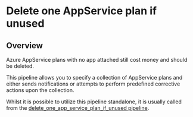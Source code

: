 # Delete one AppService plan if unused

## Overview

Azure AppService plans with no app attached still cost money and should be deleted.

This pipeline allows you to specify a collection of AppService plans and either sends notifications or attempts to perform predefined corrective actions upon the collection.

Whilst it is possible to utilize this pipeline standalone, it is usually called from the [delete_one_app_service_plan_if_unused pipeline](https://hub.flowpipe.io/mods/turbot/azure_thrifty/pipelines/azure_thrifty.pipeline.delete_one_app_service_plan_if_unused).